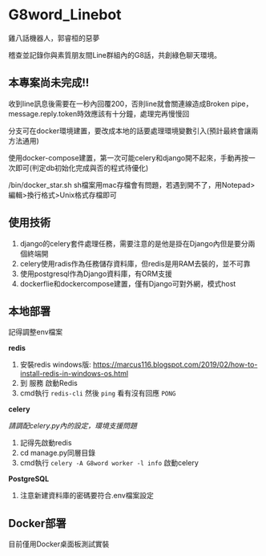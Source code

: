# G8word_Linebot
雞八話機器人，郭睿桓的惡夢

稽查並記錄你與素質朋友間Line群組內的G8話，共創綠色聊天環境。

## 本專案尚未完成!!
收到line訊息後需要在一秒內回覆200，否則line就會關連線造成Broken pipe，message.reply.token時效應該有十分鐘，處理完再慢慢回

分支可在docker環境建置，要改成本地的話要處理環境變數引入(預計最終會讓兩方法通用)

使用docker-compose建置，第一次可能celery和django開不起來，手動再按一次即可(判定db初始化完成與否的程式待優化)

/bin/docker_star.sh sh檔案用mac存檔會有問題，若遇到開不了，用Notepad>編輯>換行格式>Unix格式存檔即可

## 使用技術
1.  django的celery套件處理任務，需要注意的是他是掛在Django內但是要分兩個終端開
2.  celery使用radis作為任務儲存資料庫，但redis是用RAM去裝的，並不可靠
3.  使用postgresql作為Django資料庫，有ORM支援
4.  dockerflie和dockercompose建置，僅有Django可對外網，模式host

## 本地部署
記得調整env檔案

**redis**
1. 安裝redis windows版: https://marcus116.blogspot.com/2019/02/how-to-install-redis-in-windows-os.html
2. 到 服務 啟動Redis
3. cmd執行 `redis-cli` 然後 `ping` 看有沒有回應 `PONG`

**celery**

_請調配celery.py內的設定，環境支援問題_
1. 記得先啟動redis
2. cd manage.py同層目錄
3. cmd執行 `celery -A G8word worker -l info` 啟動celery


**PostgreSQL**
1. 注意新建資料庫的密碼要符合.env檔案設定

## Docker部署
目前僅用Docker桌面板測試實裝